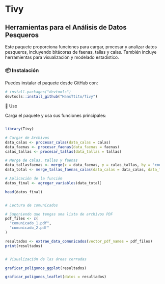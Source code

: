 # Tivy  
## Herramientas para el Análisis de Datos Pesqueros  

Este paquete proporciona funciones para cargar, procesar y analizar datos pesqueros, incluyendo bitácoras de faenas, tallas y calas. También incluye herramientas para visualización y modelado estadístico.  

### 📦 Instalación  
Puedes instalar el paquete desde GitHub con:  

```r
# install.packages("devtools")
devtools::install_github("HansTtito/Tivy")
```

🚀 Uso

Carga el paquete y usa sus funciones principales:

```r

library(Tivy)

# Cargar de Archivos
data_calas <- procesar_calas(data_calas = calas)
data_faenas <- procesar_faenas(data_faenas = faenas)
calas_tallas <- procesar_tallas(data_tallas = tallas)

# Merge de calas, tallas y faenas
data_tallasfaenas <- merge(x = data_faenas, y = calas_tallas, by = 'codigo_faena')
data_total <- merge_tallas_faenas_calas(data_calas = data_calas, data_tallas_faenas = data_tallasfaenas)

# Aplicación de la función
datos_final <- agregar_variables(data_total)

head(datos_final)


# Lectura de comunicados

# Suponiendo que tengas una lista de archivos PDF
pdf_files <- c(
  "comunicado_1.pdf",
  "comunicado_2.pdf"
)

resultados <- extrae_data_comunicados(vector_pdf_names = pdf_files)
print(resultados)


# Visualización de las áreas cerradas

graficar_poligonos_ggplot(resultados)

graficar_poligonos_leaflet(datos = resultados)

```
